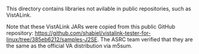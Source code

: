 This directory contains libraries not avilable in public repositories, such as
VistALink.

Note that these VistALink JARs were copied from this public GitHub repository:
<https://github.com/shabiel/vistalink-tester-for-linux/tree/385eb6212/samples-J2SE>.
The ASRC team verified that they are the same as the official VA distribution
via m5sum.
